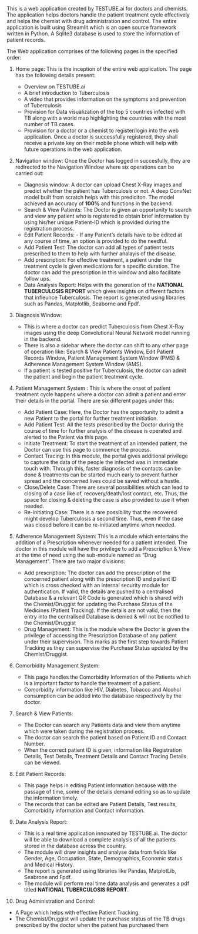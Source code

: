 This is a web application created by TESTUBE.ai for doctors and chemists. The application helps doctors handle the patient treatment cycle effectively and helps the chemist with drug administration and control. The entire application is built using Streamlit which is an open source framework written in Python. A Sqlite3 database is used to store the information of patient records.

The Web application comprises of the following pages in the specified order:
1) Home page: This is the inception of the entire web application. The page has the following details present:
    - Overview on TESTUBE.ai
    - A brief introduction to Tuberculosis
    - A video that provides information on the symptoms and prevention of Tuberculosis
    - Provision for Data visualization of the top 5 countries infected with TB along with a world map highlighting the countries with the most number of TB cases.
    - Provision for a doctor or a chemist to register/login into the web application. Once a doctor is successfully registered, they shall receive a private key on their mobile       phone which will help with future operations in the web application.

2) Navigation window: Once the Doctor has logged in succesfully, they are redirected to the Navigation Window where six operations can be carried out:
    - Diagnosis window: A doctor can upload Chest X-Ray images and predict whether the patient has Tuberculosis or not. A deep ConvNet model built from scratch helps with this         prediciton. The model achieved an accuracy of **100%** and functions in the backend.
    - Search & View Patients: The Doctor is given an opportunity to search and view any patient who is registered to obtain brief information by using his/her unique Patient-ID       which is provided during the registration process.
    - Edit Patient Records: - If any Patient’s details have to be edited at any course of time, an option is provided to do the needful.
    - Add Patient Test: The doctor can add all types of patient tests prescribed to them to help with further analayis of the disease.
    - Add prescription: For effective treatment, a patient under the treatment cycle is given medications for a specific duration. The doctor can add the prescription in this         window and also facilitate follow ups.
    - Data Analysis Report: Helps with the generation of the **NATIONAL TUBERCULOSIS REPORT** which gives insights on different factors that infleunce Tuberculosis. The report         is generated using libraries such as Pandas, Matplotlib, Seaborne and Fpdf.

3) Diagnosis Window:  
    - This is where a doctor can predict Tuberculosis from Chest X-Ray images using the deep Convolutional Neural Network model running in the backend.
    - There is also a sidebar where the doctor can shift to any other page of operation like: Search & View Patients Window, Edit Patient Records Window, Patient Management           System Window (PMS) & Adherence Management System Window (AMS).
    - If a patient is tested positive for Tuberculosis, the doctor can admit the patient and begin the patient treatment cycle.
   
4) Patient Management System : This is where the onset of patient treatment cycle happens where a doctor can admit a patient and enter their details in the portal. There are six    different pages under this:
   - Add Patient Case: Here, the Doctor has the opportunity to admit a new Patient to the portal for further treatment initiation.
   - Add Patient Test: All the tests prescribed by the Doctor during the course of time for further analysis of the disease is operated and alerted to the Patient via this page.
   - Initiate Treatment: To start the treatment of an intended patient, the Doctor can use this page to commence the process.
   - Contact Tracing: In this module, the portal gives additional privilege to capture the data of the people the infected was in immediate touch with. Through this, faster          diagnosis of the contacts can be done & treatments can be started much early to prevent further spread and the concerned lives could be saved without a hustle.
   - Close/Delete Case: There are several possibilities which can lead to closing of a case like of, recovery/death/lost contact, etc. Thus, the space for closing & deleting          the case is also provided to use it when needed. 
   - Re-initiating Case: There is a rare possibility that the recovered might develop Tuberculosis a second time. Thus, even if the case was closed before it can be re-initiated      anytime when needed.
    
5) Adherence Management System: This is a module which entertains the addition of a Prescription whenever needed for a patient intended. The doctor in this module will have the    privilege to add a Prescription & View at the time of need using the sub-module named as “Drug Management”. There are two major divisions:
   - Add prescription: The doctor can add the prescription of the concerned patient along with the prescription ID and patient ID which is cross checked with an internal              security module for authentication. If valid, the details are pushed to a centralised Database & a relevant QR Code is generated which is shared with the Chemist/Druggist        for updating the Purchase Status of the Medicines (Patient Tracking). If the details are not valid, then the entry into the centralised Database is denied & will not be          notified to the Chemist/Druggist
   - Drug Management: This is the module where the Doctor is given the privilege of accessing the Prescription Database of any patient under their supervision. This marks as the      first step towards Patient Tracking as they can supervise the Purchase Status updated by the Chemist/Druggist.
   
6) Comorbidity Management System: 
   - This page handles the Comorbidity Information of the Patients which is a important factor to handle the treatment of a patient.
   - Comorbidity information like HIV, Diabetes, Tobacco and Alcohol consumption can be added into the database respectively by the doctor.

7) Search & View Patients: 
   - The Doctor can search any Patients data and view them anytime which were taken during the registration process.
   - The doctor can search the patient based on Patient ID and Contact Number.
   - When the correct patient ID is given, information like Registration Details, Test Details, Treatment Details and Contact Tracing Details can be viewed. 
 
8) Edit Patient Records: 
   - This page helps in editing Patient information because with the passage of time, some of the details demand editing so as to update the information timely.
   - The records that can be edited are Patient Details, Test results, Comorbidity information and Contact information.

9) Data Analysis Report:
   - This is a real time application innovated by TESTUBE.ai. The doctor will be able to download a complete analysis of all the patients stored in the database across the            country.
   - The module will draw insights and analyse data from fields like Gender, Age, Occupation, State, Demographics, Economic status and Medical History.
   - The report is generated using libraries like Pandas, MatplotLib, Seabrone and Fpdf.
   - The module will perform real time data analysis and generates a pdf titled **NATIONAL TUBERCULOSIS REPORT**.  

10) Drug Administration and Control:
   - A Page which helps with effective Patient Tracking. 
   - The Chemist/Druggist will update the purchase status of the TB drugs prescribed by the doctor when the patient has purchased them







